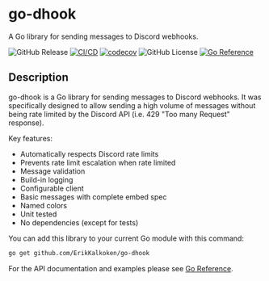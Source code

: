 # go-dhook

A Go library for sending messages to Discord webhooks.

![GitHub Release](https://img.shields.io/github/v/release/ErikKalkoken/go-dhook)
[![CI/CD](https://github.com/ErikKalkoken/go-dhook/actions/workflows/go.yml/badge.svg)](https://github.com/ErikKalkoken/go-dhook/actions/workflows/go.yml)
[![codecov](https://codecov.io/gh/ErikKalkoken/go-dhook/graph/badge.svg?token=4bqOmx0RKh)](https://codecov.io/gh/ErikKalkoken/go-dhook)
![GitHub License](https://img.shields.io/github/license/ErikKalkoken/go-dhook)
[![Go Reference](https://pkg.go.dev/badge/github.com/ErikKalkoken/go-dhook.svg)](https://pkg.go.dev/github.com/ErikKalkoken/go-dhook)

## Description

go-dhook is a Go library for sending messages to Discord webhooks. It was specifically designed to allow sending a high volume of messages without being rate limited by the Discord API (i.e. 429 "Too many Request" response).

Key features:

- Automatically respects Discord rate limits
- Prevents rate limit escalation when rate limited
- Message validation
- Build-in logging
- Configurable client
- Basic messages with complete embed spec
- Named colors
- Unit tested
- No dependencies (except for tests)

You can add this library to your current Go module with this command:

```sh
go get github.com/ErikKalkoken/go-dhook
```

For the API documentation and examples please see [Go Reference](https://pkg.go.dev/github.com/ErikKalkoken/go-dhook).
